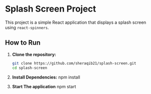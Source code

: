 # Splash Screen Project

This project is a simple React application that displays a splash screen using `react-spinners`.

## How to Run

1. **Clone the repository:**

   ```sh
   git clone https://github.com/sheraqib21/splash-screen.git
   cd splash-screen
2. **Install Dependencies:**
   npm install
3. **Start The application**
   npm start
